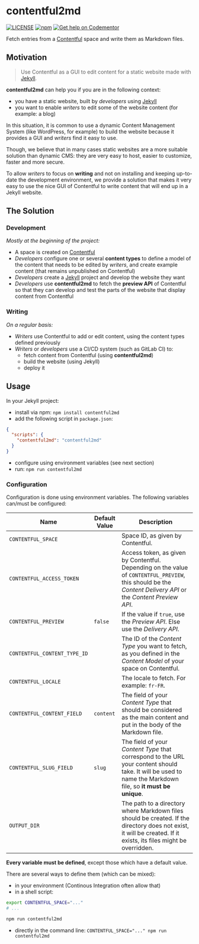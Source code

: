 # contentful2md

[![LICENSE](https://img.shields.io/badge/license-MIT-blue.svg)](LICENSE)
[![npm](https://img.shields.io/npm/v/contentful2md.svg)](https://www.npmjs.com/package/contentful2md)
[![Get help on Codementor](https://cdn.codementor.io/badges/get_help_github.svg)](https://www.codementor.io/dsferruzza?utm_source=github&utm_medium=button&utm_term=dsferruzza&utm_campaign=github)

Fetch entries from a [Contentful](https://www.contentful.com/) space and write them as Markdown files.

## Motivation

> Use Contentful as a GUI to edit content for a static website made with [Jekyll](https://jekyllrb.com/).

**contentful2md** can help you if you are in the following context:

- you have a static website, built by _developers_ using [Jekyll](https://jekyllrb.com/)
- you want to enable _writers_ to edit some of the website content (for example: a blog)

In this situation, it is common to use a dynamic Content Management System (like WordPress, for example) to build the website because it provides a GUI and _writers_ find it easy to use.

Though, we believe that in many cases static websites are a more suitable solution than dynamic CMS: they are very easy to host, easier to customize, faster and more secure.

To allow _writers_ to focus on **writing** and not on installing and keeping up-to-date the development environment, we provide a solution that makes it very easy to use the nice GUI of Contentful to write content that will end up in a Jekyll website.

## The Solution

### Development

_Mostly at the beginning of the project:_

- A space is created on [Contentful](https://www.contentful.com/)
- _Developers_ configure one or several **content types** to define a model of the content that needs to be edited by _writers_, and create example content (that remains unpublished on Contentful)
- _Developers_ create a [Jekyll](https://jekyllrb.com/) project and develop the website they want
- _Developers_ use **contentful2md** to fetch the **preview API** of Contentful so that they can develop and test the parts of the website that display content from Contentful

### Writing

_On a regular basis:_

- _Writers_ use Contentful to add or edit content, using the content types defined previously
- _Writers_ or _developers_ use a CI/CD system (such as GitLab CI) to:
  - fetch content from Contentful (using **contentful2md**)
  - build the website (using Jekyll)
  - deploy it

## Usage

In your Jekyll project:

- install via npm: `npm install contentful2md`
- add the following script in `package.json`:

```json
{
  "scripts": {
    "contentful2md": "contentful2md"
  }
}
```

- configure using environment variables (see next section)
- run: `npm run contentful2md`

### Configuration

Configuration is done using environment variables.
The following variables can/must be configured:

| Name | Default Value | Description |
|---|---|---|
| `CONTENTFUL_SPACE` |  | Space ID, as given by Contentful. |
| `CONTENTFUL_ACCESS_TOKEN` |  | Access token, as given by Contentful. Depending on the value of `CONTENTFUL_PREVIEW`, this should be the _Content Delivery API_ or the _Content Preview API_. |
| `CONTENTFUL_PREVIEW` | `false` | If the value if `true`, use the _Preview API_. Else use the _Delivery API_. |
| `CONTENTFUL_CONTENT_TYPE_ID` |  | The ID of the _Content Type_ you want to fetch, as you defined in the _Content Model_ of your space on Contentful. |
| `CONTENTFUL_LOCALE` |  | The locale to fetch. For example: `fr-FR`. |
| `CONTENTFUL_CONTENT_FIELD` | `content` | The field of your _Content Type_ that should be considered as the main content and put in the body of the Markdown file. |
| `CONTENTFUL_SLUG_FIELD` | `slug` | The field of your _Content Type_ that correspond to the URL your content should take. It will be used to name the Markdown file, so **it must be unique**. |
| `OUTPUT_DIR` |  | The path to a directory where Markdown files should be created. If the directory does not exist, it will be created. If it exists, its files might be overridden. |

**Every variable must be defined**, except those which have a default value.

There are several ways to define them (which can be mixed):
- in your environment (Continous Integration often allow that)
- in a shell script:

```bash
export CONTENTFUL_SPACE="..."
# ...

npm run contentful2md
```

- directly in the command line: `CONTENTFUL_SPACE="..." npm run contentful2md`
